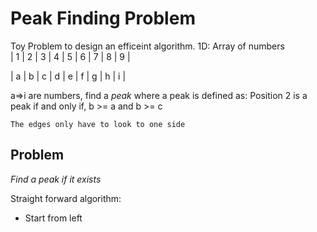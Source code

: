 Peak Finding Problem
====================
Toy Problem to design an efficeint algorithm. 1D: Array of numbers  
| 1 | 2 | 3 | 4 | 5 | 6 | 7 | 8 | 9 |       

| a | b | c | d | e | f | g | h | i |

a=>i are numbers, find a *peak* where a peak is defined as:
Position 2 is a peak if and only if, b >= a and b >= c

```
The edges only have to look to one side
```

Problem
-------
*Find a peak if it exists* 

Straight forward algorithm:
* Start from left

